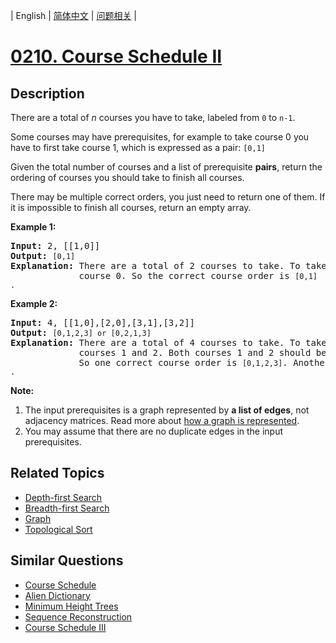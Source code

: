 
| English | [简体中文](README.md) | [问题相关](QUESTION.md) |
# [0210. Course Schedule II](https://leetcode-cn.com/problems/course-schedule-ii/)
## Description
<p>There are a total of <em>n</em> courses you have to take, labeled from <code>0</code> to <code>n-1</code>.</p>

<p>Some courses may have prerequisites, for example to take course 0 you have to first take course 1, which is expressed as a pair: <code>[0,1]</code></p>

<p>Given the total number of courses and a list of prerequisite <strong>pairs</strong>, return the ordering of courses you should take to finish all courses.</p>

<p>There may be multiple correct orders, you just need to return one of them. If it is impossible to finish all courses, return an empty array.</p>

<p><strong>Example 1:</strong></p>

<pre>
<strong>Input:</strong> 2, [[1,0]] 
<strong>Output: </strong><code>[0,1]</code>
<strong>Explanation:</strong>&nbsp;There are a total of 2 courses to take. To take course 1 you should have finished   
&nbsp;            course 0. So the correct course order is <code>[0,1] .</code></pre>

<p><strong>Example 2:</strong></p>

<pre>
<strong>Input:</strong> 4, [[1,0],[2,0],[3,1],[3,2]]
<strong>Output: </strong><code>[0,1,2,3] or [0,2,1,3]</code>
<strong>Explanation:</strong>&nbsp;There are a total of 4 courses to take. To take course 3 you should have finished both     
             courses 1 and 2. Both courses 1 and 2 should be taken after you finished course 0. 
&nbsp;            So one correct course order is <code>[0,1,2,3]</code>. Another correct ordering is <code>[0,2,1,3] .</code></pre>

<p><strong>Note:</strong></p>

<ol>
	<li>The input prerequisites is a graph represented by <strong>a list of edges</strong>, not adjacency matrices. Read more about <a href="https://www.khanacademy.org/computing/computer-science/algorithms/graph-representation/a/representing-graphs" target="_blank">how a graph is represented</a>.</li>
	<li>You may assume that there are no duplicate edges in the input prerequisites.</li>
</ol>

## Related Topics
- [Depth-first Search](https://leetcode-cn.com/tag/depth-first-search)
- [Breadth-first Search](https://leetcode-cn.com/tag/breadth-first-search)
- [Graph](https://leetcode-cn.com/tag/graph)
- [Topological Sort](https://leetcode-cn.com/tag/topological-sort)
## Similar Questions
- [Course Schedule](../0207/README_EN.md)
- [Alien Dictionary](../0269/README_EN.md)
- [Minimum Height Trees](../0310/README_EN.md)
- [Sequence Reconstruction](../0444/README_EN.md)
- [Course Schedule III](../0630/README_EN.md)
